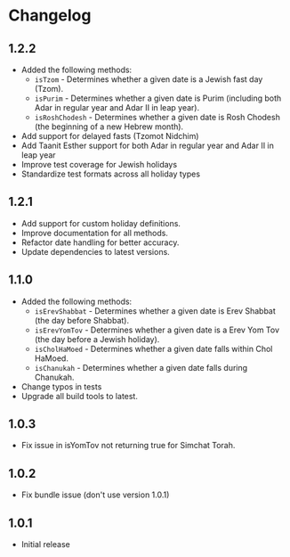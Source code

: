 # Changelog

## 1.2.2
- Added the following methods:
  - `isTzom` - Determines whether a given date is a Jewish fast day (Tzom).
  - `isPurim` - Determines whether a given date is Purim (including both Adar in regular year and Adar II in leap year).
  - `isRoshChodesh` - Determines whether a given date is Rosh Chodesh (the beginning of a new Hebrew month).
- Add support for delayed fasts (Tzomot Nidchim)
- Add Taanit Esther support for both Adar in regular year and Adar II in leap year
- Improve test coverage for Jewish holidays
- Standardize test formats across all holiday types

## 1.2.1

- Add support for custom holiday definitions.
- Improve documentation for all methods.
- Refactor date handling for better accuracy.
- Update dependencies to latest versions.

## 1.1.0

- Added the following methods:
  - `isErevShabbat` - Determines whether a given date is Erev Shabbat (the day before Shabbat).
  - `isErevYomTov` - Determines whether a given date is a Erev Yom Tov (the day before a Jewish holiday).
  - `isCholHaMoed` - Determines whether a given date falls within Chol HaMoed.
  - `isChanukah` - Determines whether a given date falls during Chanukah.
- Change typos in tests
- Upgrade all build tools to latest.


## 1.0.3

- Fix issue in isYomTov not returning true for Simchat Torah.

## 1.0.2

- Fix bundle issue (don't use version 1.0.1)

## 1.0.1

- Initial release

